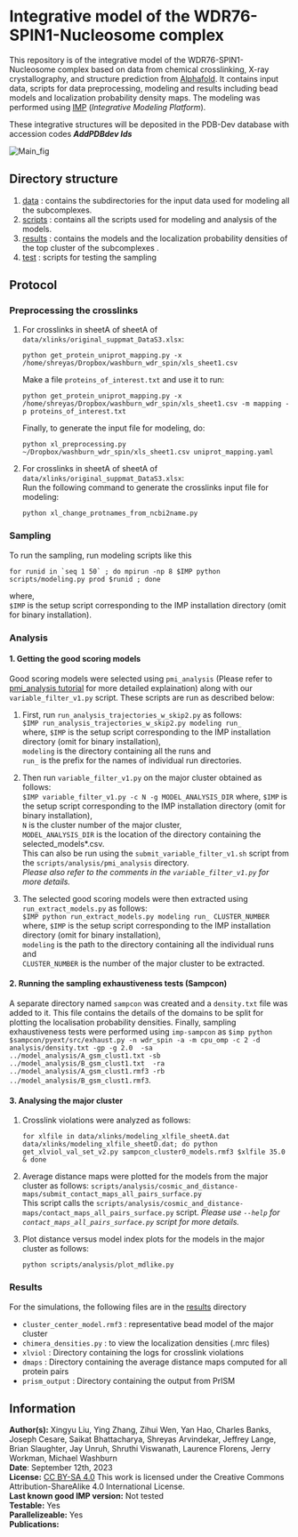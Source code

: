 
[Add PubMed link]: [![PubMed](https://salilab.org/imp-systems/static/images/pubmed.png)](https://pubmed.ncbi.nlm.nih.gov/36040254/)

[Add Zenodo link]: [![DOI](https://zenodo.org/badge/DOI/10.5281/zenodo.6674232.svg)](https://doi.org/10.5281/zenodo.6674232)

# Integrative model of the WDR76-SPIN1-Nucleosome complex

This repository is of the integrative model of the WDR76-SPIN1-Nucleosome complex based on data from chemical crosslinking, X-ray crystallography, and structure prediction from [Alphafold](https://www.alphafold.ebi.ac.uk/entry/Q9H967). It contains input data, scripts for data preprocessing, modeling and results including bead models and localization probability density maps. The modeling was performed using [IMP](https://integrativemodeling.org) (*Integrative Modeling Platform*).

These integrative structures will be deposited in the PDB-Dev database with accession codes ***AddPDBdev Ids***

![Main_fig](F1.png)


## Directory structure
1. [data](data/) : contains the subdirectories for the input data used for modeling all the subcomplexes.
2. [scripts](scripts/) : contains all the scripts used for modeling and analysis of the models.
3. [results](results/) : contains the models and the localization probability densities of the top cluster of the subcomplexes .
4. [test](test/) : scripts for testing the sampling


## Protocol
### Preprocessing the crosslinks
1. For crosslinks in sheetA of sheetA of `data/xlinks/original_suppmat_DataS3.xlsx`:  
    ```
    python get_protein_uniprot_mapping.py -x /home/shreyas/Dropbox/washburn_wdr_spin/xls_sheet1.csv
    ```
    Make a file `proteins_of_interest.txt` and use it to run:
    ```
    python get_protein_uniprot_mapping.py -x /home/shreyas/Dropbox/washburn_wdr_spin/xls_sheet1.csv -m mapping -p proteins_of_interest.txt
    ```
    Finally, to generate the input file for modeling, do:
    ```
    python xl_preprocessing.py ~/Dropbox/washburn_wdr_spin/xls_sheet1.csv uniprot_mapping.yaml
    ```
2. For crosslinks in sheetA of sheetA of `data/xlinks/original_suppmat_DataS3.xlsx`:  
    Run the following command to generate the crosslinks input file for modeling:
    ```
    python xl_change_protnames_from_ncbi2name.py
    ```


### Sampling
To run the sampling, run modeling scripts like this   
```
for runid in `seq 1 50` ; do mpirun -np 8 $IMP python scripts/modeling.py prod $runid ; done
```

where,   
`$IMP` is the setup script corresponding to the IMP installation directory (omit for binary installation).


### Analysis
#### 1. Getting the good scoring models
  Good scoring models were selected using `pmi_analysis` (Please refer to [pmi_analysis tutorial](https://github.com/salilab/PMI_analysis) for more detailed explaination) along with our `variable_filter_v1.py` script. These scripts are run as described below:
  1. First, run `run_analysis_trajectories_w_skip2.py` as follows:  
      `$IMP run_analysis_trajectories_w_skip2.py modeling run_ `  
      where, `$IMP` is the setup script corresponding to the IMP installation directory (omit for binary installation),   
      `modeling` is the directory containing all the runs and   
      `run_` is the prefix for the names of individual run directories.  
      
  2. Then run `variable_filter_v1.py` on the major cluster obtained as follows:   
      `$IMP variable_filter_v1.py -c N -g MODEL_ANALYSIS_DIR`
      where, `$IMP` is the setup script corresponding to the IMP installation directory (omit for binary installation),   
      `N` is the cluster number of the major cluster,   
      `MODEL_ANALYSIS_DIR` is the location of the directory containing the selected_models*.csv.   
      This can also be run using the `submit_variable_filter_v1.sh` script from the `scripts/analysis/pmi_analysis` directory.  
  _Please also refer to the comments in the `variable_filter_v1.py` for more details._

  3. The selected good scoring models were then extracted using `run_extract_models.py` as follows:   
      `$IMP python run_extract_models.py modeling run_ CLUSTER_NUMBER`   
      where, `$IMP` is the setup script corresponding to the IMP installation directory (omit for binary installation),   
      `modeling` is the path to the directory containing all the individual runs and   
      `CLUSTER_NUMBER` is the number of the major cluster to be extracted.  
      
#### 2. Running the sampling exhaustiveness tests (Sampcon)
A separate directory named `sampcon` was created and a `density.txt` file was added to it. This file contains the details of the domains to be split for plotting the localisation probability densities. Finally, sampling exhaustiveness tests were performed using `imp-sampcon` as `$imp python $sampcon/pyext/src/exhaust.py -n wdr_spin -a -m cpu_omp -c 2 -d analysis/density.txt -gp -g 2.0  -sa ../model_analysis/A_gsm_clust1.txt -sb ../model_analysis/B_gsm_clust1.txt  -ra ../model_analysis/A_gsm_clust1.rmf3 -rb ../model_analysis/B_gsm_clust1.rmf3`. 

#### 3. Analysing the major cluster
1. Crosslink violations were analyzed as follows:   
    ```
    for xlfile in data/xlinks/modeling_xlfile_sheetA.dat data/xlinks/modeling_xlfile_sheetD.dat; do python get_xlviol_val_set_v2.py sampcon_cluster0_models.rmf3 $xlfile 35.0 & done
    ```   
      
2. Average distance maps were plotted for the models from the major cluster as follows:
    `scripts/analysis/cosmic_and_distance-maps/submit_contact_maps_all_pairs_surface.py`   
    This script calls the `scripts/analysis/cosmic_and_distance-maps/contact_maps_all_pairs_surface.py` script.
    _Please use `--help` for `contact_maps_all_pairs_surface.py` script for more details._

3. Plot distance versus model index plots for the models in the major cluster as follows:
    ```
    python scripts/analysis/plot_mdlike.py
    ```

### Results

For the simulations, the following files are in the [results](results/) directory
* `cluster_center_model.rmf3` : representative bead model of the major cluster
* `chimera_densities.py` : to view the localization densities (.mrc files)
* `xlviol` : Directory containing the logs for crosslink violations
* `dmaps` : Directory containing the average distance maps computed for all protein pairs
* `prism_output` : Directory containing the output from PrISM


## Information
**Author(s):** Xingyu Liu, Ying Zhang, Zihui Wen, Yan Hao, Charles Banks, Joseph Cesare, Saikat Bhattacharya, Shreyas Arvindekar, Jeffrey Lange, Brian Slaughter, Jay Unruh, Shruthi Viswanath, Laurence Florens, Jerry Workman, Michael Washburn  
**Date**: September 12th, 2023  
**License:** [CC BY-SA 4.0](https://creativecommons.org/licenses/by-sa/4.0/)
This work is licensed under the Creative Commons Attribution-ShareAlike 4.0
International License.  
**Last known good IMP version:** Not tested  
**Testable:** Yes  
**Parallelizeable:** Yes  
**Publications:**  

